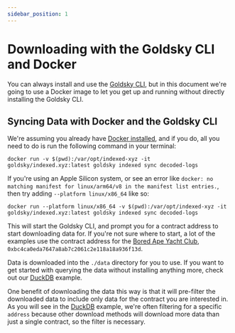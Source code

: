 ```yaml
---
sidebar_position: 1
---
```

# Downloading with the Goldsky CLI and Docker

You can always install and use the [Goldsky CLI](https://docs.goldsky.com/#quick-start), but in this document we're going to use a Docker image to let you get up and running without directly installing the Goldsky CLI.

## Syncing Data with Docker and the Goldsky CLI

We're assuming you already have [Docker installed](https://docs.docker.com/get-docker/), and if you do, all you need to do is run the following command in your terminal:

`docker run -v $(pwd):/var/opt/indexed-xyz -it goldsky/indexed.xyz:latest goldsky indexed sync decoded-logs`

If you're using an Apple Silicon system, or see an error like `docker: no matching manifest for linux/arm64/v8 in the manifest list entries.`, then try adding `--platform linux/x86_64` like so:

`docker run --platform linux/x86_64 -v $(pwd):/var/opt/indexed-xyz -it goldsky/indexed.xyz:latest goldsky indexed sync decoded-logs`

This will start the Goldsky CLI, and prompt you for a contract address to start downloading data for. If you're not sure where to start, a lot of the examples use the contract address for the [Bored Ape Yacht Club](https://etherscan.io/address/0xbc4ca0eda7647a8ab7c2061c2e118a18a936f13d), `0xbc4ca0eda7647a8ab7c2061c2e118a18a936f13d`.

Data is downloaded into the `./data` directory for you to use. If you want to get started with querying the data without installing anything more, check out our [DuckDB](/examples/duckdb.md) example.

One benefit of downloading the data this way is that it will pre-filter the downloaded data to include only data for the contract you are interested in. As you will see in the [DuckDB](/examples/duckdb.md) example, we're often filtering for a specific `address` because other download methods will download more data than just a single contract, so the filter is necessary.
